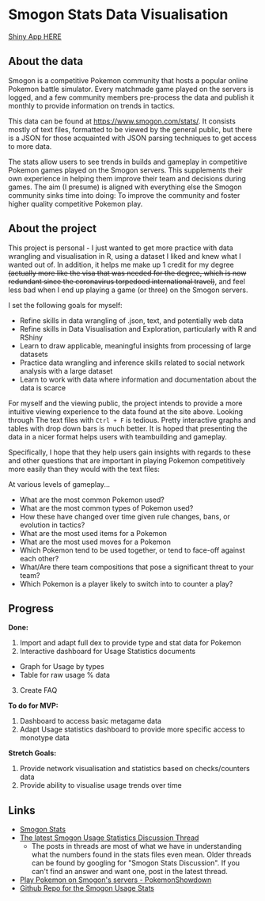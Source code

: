 # Smogon Stats Data Visualisation

[Shiny App HERE](https://timlxq.shinyapps.io/smogon_viz_project/)

## About the data
Smogon is a competitive Pokemon community that hosts a popular online Pokemon
battle simulator. Every matchmade game played on the servers is logged, and a
few community members pre-process the data and publish it monthly to provide
information on trends in tactics.

This data can be found at https://www.smogon.com/stats/. It consists mostly of
text files, formatted to be viewed by the general public, but there is a JSON
for those acquainted with JSON parsing techniques to get access to more data.

The stats allow users to see trends in builds and gameplay in competitive
Pokemon games played on the Smogon servers. This supplements their own
experience in helping them improve their team and decisions during games. The
aim (I presume) is aligned with everything else the Smogon community  sinks time
into doing: To improve the community and foster higher quality competitive
Pokemon play.

## About the project
This project is personal - I just wanted to get more practice with data
wrangling and visualisation in R, using a dataset I liked and knew what I wanted
out of. In addition, it helps me make up 1 credit for my degree ~~(actually more
like the visa that was needed for the degree, which is now redundant since the
coronavirus torpedoed international travel)~~, and feel less bad when I end up
playing a game (or three) on the Smogon servers.

I set the following goals for myself:
*	Refine skills in data wrangling of .json, text, and potentially web data
* Refine skills in Data Visualisation and Exploration, particularly with R and
RShiny
*	Learn to draw applicable, meaningful insights from processing of large datasets
*	Practice data wrangling and inference skills related to social network
analysis with a large dataset
*	Learn to work with data where information and documentation about the data is
scarce

For myself and the viewing public, the project intends to provide a more
intuitive viewing experience to the data found at the site above. Looking through
The text files with `Ctrl + F` is tedious. Pretty interactive graphs and tables
with drop down bars is much better. It is hoped that presenting the data in a
nicer format helps users with teambuilding and gameplay.

Specifically, I hope that they help users gain insights with regards to
these and other questions that are important in playing Pokemon competitively
more easily than they would with the text files:

At various levels of gameplay...
*	What are the most common Pokemon used?
*	What are the most common types of Pokemon used?
*	How these have changed over time given rule changes, bans, or evolution in
tactics?
*	What are the most used items for a Pokemon
*	What are the most used moves for a Pokemon
* Which Pokemon tend to be used together, or tend to face-off against each other?
*	What/Are there team compositions that pose a significant threat to your team?
*	Which Pokemon is a player likely to switch into to counter a play?

## Progress
**Done:**
1. Import and adapt full dex to provide type and stat data for Pokemon
2. Interactive dashboard for Usage Statistics documents
  * Graph for Usage by types
  * Table for raw usage % data
3. Create FAQ

**To do for MVP:**
1. Dashboard to access basic metagame data
2. Adapt Usage statistics dashboard to provide more specific access to monotype
data

**Stretch Goals:**
1. Provide network visualisation and statistics based on checks/counters data
2. Provide ability to visualise usage trends over time

## Links
* [Smogon Stats](https://www.smogon.com/stats/)
* [The latest Smogon Usage Statistics Discussion Thread](https://www.smogon.com/forums/threads/gen-8-smogon-university-usage-statistics-discussion-thread.3657197/)
  - The posts in threads are most of what we have in understanding what the
  numbers found in the stats files even mean. Older threads can be found by
  googling for "Smogon Stats Discussion". If you can't find an answer and want
  one, post in the latest thread.
* [Play Pokemon on Smogon's servers - PokemonShowdown](https://play.pokemonshowdown.com/)
* [Github Repo for the Smogon Usage Stats](https://github.com/Antar1011/Smogon-Usage-Stats)
